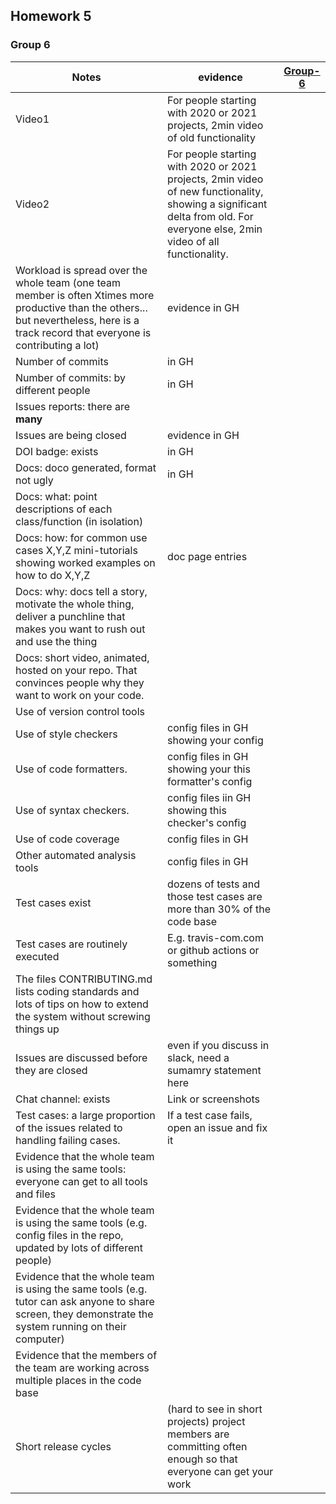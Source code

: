 ## Homework 5

### Group 6

| Notes                                                                                                                                                                                    | evidence                                                                                                                                                                   | [Group-6](https://github.com/MitanshuShaBa/SE-hw2345/tree/main) |
| ---------------------------------------------------------------------------------------------------------------------------------------------------------------------------------------- | -------------------------------------------------------------------------------------------------------------------------------------------------------------------------- | --------------------------------------------------------------- |
| Video1                                                                                                                                                                                   | For people starting with 2020 or 2021 projects, 2min video of old functionality                                                                                            |                                                                 |
| Video2                                                                                                                                                                                   | For people starting with 2020 or 2021 projects, 2min video of new functionality, showing a significant delta from old. For everyone else, 2min video of all functionality. |                                                                 |
| Workload is spread over the whole team (one team member is often Xtimes more productive than the others... but nevertheless, here is a track record that everyone is contributing a lot) | evidence in GH                                                                                                                                                             |                                                                 |
| Number of commits                                                                                                                                                                        | in GH                                                                                                                                                                      |                                                                 |
| Number of commits: by different people                                                                                                                                                   | in GH                                                                                                                                                                      |                                                                 |
| Issues reports: there are **many**                                                                                                                                                       |                                                                                                                                                                            |
| Issues are being closed                                                                                                                                                                  | evidence in GH                                                                                                                                                             |                                                                 |
| DOI badge: exists                                                                                                                                                                        | in GH                                                                                                                                                                      |                                                                 |
| Docs: doco generated, format not ugly                                                                                                                                                    | in GH                                                                                                                                                                      |                                                                 |
| Docs: what: point descriptions of each class/function (in isolation)                                                                                                                     |                                                                                                                                                                            |
| Docs: how: for common use cases X,Y,Z mini-tutorials showing worked examples on how to do X,Y,Z                                                                                          | doc page entries                                                                                                                                                           |                                                                 |
| Docs: why: docs tell a story, motivate the whole thing, deliver a punchline that makes you want to rush out and use the thing                                                            |                                                                                                                                                                            |
| Docs: short video, animated, hosted on your repo. That convinces people why they want to work on your code.                                                                              |                                                                                                                                                                            |
| Use of version control tools                                                                                                                                                             |                                                                                                                                                                            |
| Use of style checkers                                                                                                                                                                    | config files in GH showing your config                                                                                                                                     |                                                                 |
| Use of code formatters.                                                                                                                                                                  | config files in GH showing your this formatter's config                                                                                                                    |                                                                 |
| Use of syntax checkers.                                                                                                                                                                  | config files iin GH showing this checker's config                                                                                                                          |                                                                 |
| Use of code coverage                                                                                                                                                                     | config files in GH                                                                                                                                                         |                                                                 |
| Other automated analysis tools                                                                                                                                                           | config files in GH                                                                                                                                                         |                                                                 |
| Test cases exist                                                                                                                                                                         | dozens of tests and those test cases are more than 30% of the code base                                                                                                    |                                                                 |
| Test cases are routinely executed                                                                                                                                                        | E.g. travis-com.com or github actions or something                                                                                                                         |                                                                 |
| The files CONTRIBUTING.md lists coding standards and lots of tips on how to extend the system without screwing things up                                                                 |                                                                                                                                                                            |
| Issues are discussed before they are closed                                                                                                                                              | even if you discuss in slack, need a sumamry statement here                                                                                                                |                                                                 |
| Chat channel: exists                                                                                                                                                                     | Link or screenshots                                                                                                                                                        |                                                                 |
| Test cases: a large proportion of the issues related to handling failing cases.                                                                                                          | If a test case fails, open an issue and fix it                                                                                                                             |                                                                 |
| Evidence that the whole team is using the same tools: everyone can get to all tools and files                                                                                            |                                                                                                                                                                            |
| Evidence that the whole team is using the same tools (e.g. config files in the repo, updated by lots of different people)                                                                |                                                                                                                                                                            |
| Evidence that the whole team is using the same tools (e.g. tutor can ask anyone to share screen, they demonstrate the system running on their computer)                                  |                                                                                                                                                                            |
| Evidence that the members of the team are working across multiple places in the code base                                                                                                |                                                                                                                                                                            |
| Short release cycles                                                                                                                                                                     | (hard to see in short projects) project members are committing often enough so that everyone can get your work                                                             |                                                                 |
